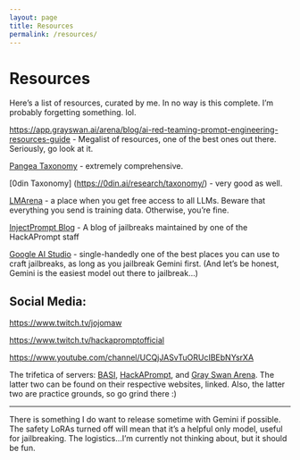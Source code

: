 ```yaml
---
layout: page
title: Resources
permalink: /resources/
---
```

# Resources
Here’s a list of resources, curated by me. In no way is this complete. I’m probably forgetting something. lol. 


https://app.grayswan.ai/arena/blog/ai-red-teaming-prompt-engineering-resources-guide - Megalist of resources, one of the best ones out there. Seriously, go look at it. 

[Pangea Taxonomy](https://pangea.cloud/taxonomy/) - extremely comprehensive. 

[0din Taxonomy] (https://0din.ai/research/taxonomy/) - very good as well. 



[LMArena](https://lmarena.ai/?mode=direct) - a place when you get free access to all LLMs. Beware that everything you send is training data. Otherwise, you’re fine. 

[InjectPrompt Blog](https://www.injectprompt.com/) - A blog of jailbreaks maintained by one of the HackAPrompt staff

[Google AI Studio](https://aistudio.google.com/) - single-handedly one of the best places you can use to craft jailbreaks, as long as you jailbreak Gemini first. (And let’s be honest, Gemini is the easiest model out there to jailbreak…)



## Social Media:

https://www.twitch.tv/jojomaw 

https://www.twitch.tv/hackapromptofficial 

https://www.youtube.com/channel/UCQjJASvTuORUcIBEbNYsrXA

The trifetica of servers: [BASI](https://discord.gg/basi), [HackAPrompt](https://www.hackaprompt.com/), and [Gray Swan Arena](https://app.grayswan.ai/arena). The latter two can be found on their respective websites, linked. Also, the latter two are practice grounds, so go grind there :)


---
There is something I do want to release sometime with Gemini if possible. The safety LoRAs turned off will mean that it’s a helpful only model, useful for jailbreaking. The logistics…I’m currently not thinking about, but it should be fun. 
